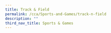 ```yaml
---
title: Track & Field
permalink: /cca/Sports-and-Games/track-n-field
description: ""
third_nav_title: Sports & Games
---
```

